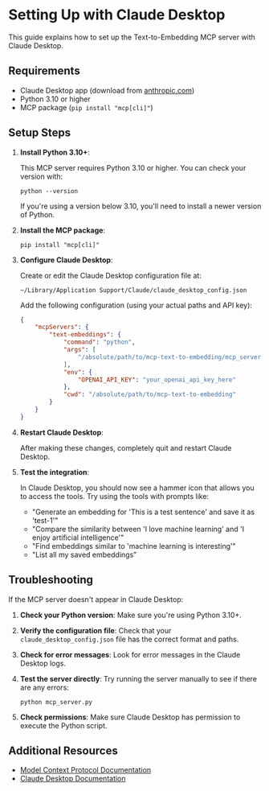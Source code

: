 # Setting Up with Claude Desktop

This guide explains how to set up the Text-to-Embedding MCP server with Claude Desktop.

## Requirements

- Claude Desktop app (download from [anthropic.com](https://www.anthropic.com/claude))
- Python 3.10 or higher
- MCP package (`pip install "mcp[cli]"`)

## Setup Steps

1. **Install Python 3.10+**:
   
   This MCP server requires Python 3.10 or higher. You can check your version with:
   ```
   python --version
   ```
   
   If you're using a version below 3.10, you'll need to install a newer version of Python.

2. **Install the MCP package**:
   
   ```
   pip install "mcp[cli]"
   ```

3. **Configure Claude Desktop**:
   
   Create or edit the Claude Desktop configuration file at:
   ```
   ~/Library/Application Support/Claude/claude_desktop_config.json
   ```
   
   Add the following configuration (using your actual paths and API key):
   ```json
   {
       "mcpServers": {
           "text-embeddings": {
               "command": "python",
               "args": [
                   "/absolute/path/to/mcp-text-to-embedding/mcp_server.py"
               ],
               "env": {
                   "OPENAI_API_KEY": "your_openai_api_key_here"
               },
               "cwd": "/absolute/path/to/mcp-text-to-embedding"
           }
       }
   }
   ```

4. **Restart Claude Desktop**:
   
   After making these changes, completely quit and restart Claude Desktop.

5. **Test the integration**:
   
   In Claude Desktop, you should now see a hammer icon that allows you to access the tools. Try using the tools with prompts like:
   
   - "Generate an embedding for 'This is a test sentence' and save it as 'test-1'"
   - "Compare the similarity between 'I love machine learning' and 'I enjoy artificial intelligence'"
   - "Find embeddings similar to 'machine learning is interesting'"
   - "List all my saved embeddings"

## Troubleshooting

If the MCP server doesn't appear in Claude Desktop:

1. **Check your Python version**:
   Make sure you're using Python 3.10+.

2. **Verify the configuration file**:
   Check that your `claude_desktop_config.json` file has the correct format and paths.

3. **Check for error messages**:
   Look for error messages in the Claude Desktop logs.

4. **Test the server directly**:
   Try running the server manually to see if there are any errors:
   ```
   python mcp_server.py
   ```

5. **Check permissions**:
   Make sure Claude Desktop has permission to execute the Python script.

## Additional Resources

- [Model Context Protocol Documentation](https://modelcontextprotocol.io/)
- [Claude Desktop Documentation](https://www.anthropic.com/claude) 